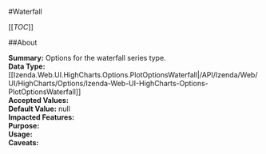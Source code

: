 #Waterfall

[[_TOC_]]

##About

**Summary:**  Options for the waterfall series type.   
**Data Type:** [[Izenda.Web.UI.HighCharts.Options.PlotOptionsWaterfall|/API/Izenda/Web/UI/HighCharts/Options/Izenda-Web-UI-HighCharts-Options-PlotOptionsWaterfall]]  
**Accepted Values:**   
**Default Value:** null  
**Impacted Features:**   
**Purpose:**   
**Usage:**   
**Caveats:**   

